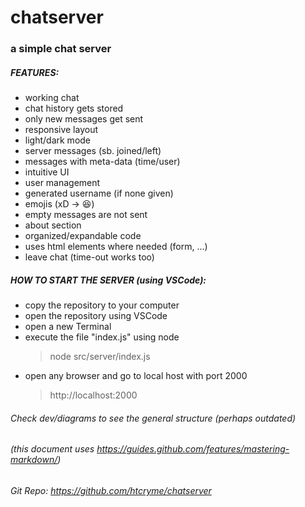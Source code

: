 # chatserver
### a simple chat server

##### FEATURES:
- working chat
- chat history gets stored
- only new messages get sent
- responsive layout
- light/dark mode
- server messages (sb. joined/left)
- messages with meta-data (time/user)
- intuitive UI
- user management
- generated username (if none given)
- emojis (xD -> 😆)
- empty messages are not sent
- about section
- organized/expandable code
- uses html elements where needed (form, ...)
- leave chat (time-out works too)

##### HOW TO START THE SERVER (using VSCode):
- copy the repository to your computer
- open the repository using VSCode
- open a new Terminal
- execute the file "index.js" using node
    > node src/server/index.js
- open any browser and go to local host with port 2000
    > http://localhost:2000

###### Check dev/diagrams to see the general structure (perhaps outdated)
###### (this document uses https://guides.github.com/features/mastering-markdown/)
###### Git Repo: https://github.com/htcryme/chatserver